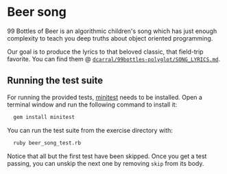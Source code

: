 # Beer song

99 Bottles of Beer is an algorithmic children's song which has just enough complexity to teach you deep truths about object oriented programming.

Our goal is to produce the lyrics to that beloved classic, that field-trip favorite. You can find them @ [`dcarral/99bottles-polyglot/SONG_LYRICS.md`](https://github.com/dcarral/99bottles-polyglot/blob/master/SONG_LYRICS.md).

## Running the test suite

For running the provided tests, [minitest](https://github.com/seattlerb/minitest) needs to be installed. Open a
terminal window and run the following command to install it:

```sh
  gem install minitest
```

You can run the test suite from the exercise
directory with:

```sh
  ruby beer_song_test.rb
```

Notice that all but the first test have been skipped. Once you get a test passing, you can unskip the next one by removing `skip` from its body.
